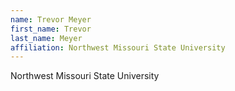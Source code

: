 ```yaml
---
name: Trevor Meyer
first_name: Trevor
last_name: Meyer
affiliation: Northwest Missouri State University
---
```


Northwest Missouri State University
